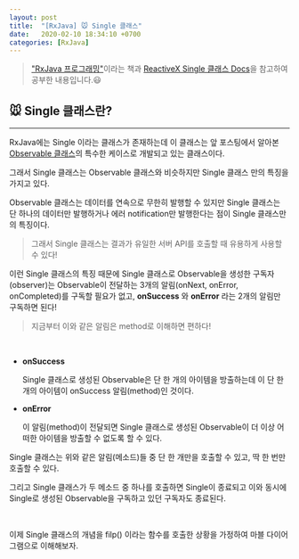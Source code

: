 ```yaml
---
layout: post
title:  "[RxJava] 🐭 Single 클래스"
date:   2020-02-10 18:34:10 +0700
categories: [RxJava]
---
```


> ["RxJava 프로그래밍"](https://www.aladin.co.kr/shop/wproduct.aspx?ItemId=116852658)이라는 책과 [ReactiveX Single 클래스 Docs](http://reactivex.io/documentation/single.html)을 참고하여 공부한 내용입니다.😃

## 🐭 Single 클래스란?
---

RxJava에는 Single 이라는 클래스가 존재하는데 이 클래스는 앞 포스팅에서 알아본 [Observable 클래스](https://choheeis.github.io/rxjava/2020/02/03/RxJavaObservable.html)의 특수한 케이스로 개발되고 있는 클래스이다. 

그래서 Single 클래스는 Observable 클래스와 비슷하지만 Single 클래스 만의 특징을 가지고 있다. 

Observable 클래스는 데이터를 연속으로 무한히 발행할 수 있지만 Single 클래스는 단 하나의 데이터만 발행하거나 에러 notification만 발행한다는 점이 Single 클래스만의 특징이다.

> 그래서 Single 클래스는 결과가 유일한 서버 API를 호출할 때 유용하게 사용할 수 있다!

이런 Single 클래스의 특징 때문에 Single 클래스로 Observable을 생성한 구독자(observer)는 Observable이 전달하는 3개의 알림(onNext, onError, onCompleted)를 구독할 필요가 없고, __onSuccess__ 와 __onError__ 라는 2개의 알림만 구독하면 된다!

> 지금부터 이와 같은 알림은 method로 이해하면 편하다!

<br>

- __onSuccess__

    Single 클래스로 생성된 Observable은 단 한 개의 아이템을 방출하는데 이 단 한 개의 아이템이 onSuccess 알림(method)인 것이다. 

- __onError__

    이 알림(method)이 전달되면 Single 클래스로 생성된 Observable이 더 이상 어떠한 아이템을 방출할 수 없도록 할 수 있다. 

Single 클래스는 위와 같은 알림(메소드)들 중 단 한 개만을 호출할 수 있고, 딱 한 번만 호출할 수 있다.

그리고 Single 클래스가 두 메소드 중 하나를 호출하면 Single이 종료되고 이와 동시에 Single로 생성된 Observable을 구독하고 있던 구독자도 종료된다.

<br>

이제 Single 클래스의 개념을 filp() 이라는 함수를 호출한 상황을 가정하여 마블 다이어그램으로 이해해보자.

